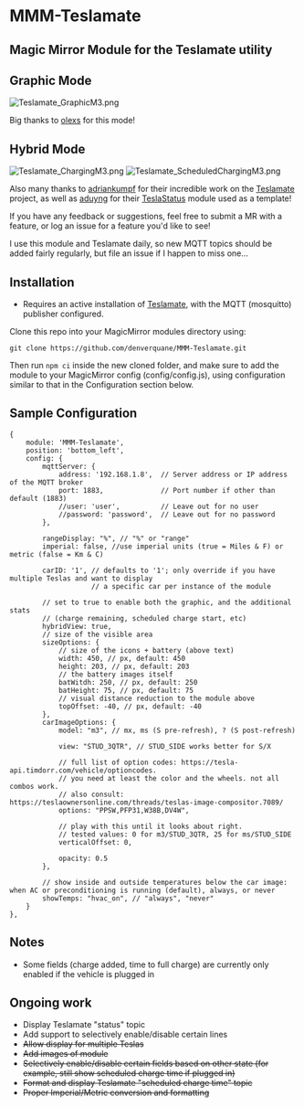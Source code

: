 # MMM-Teslamate
## Magic Mirror Module for the Teslamate utility

## Graphic Mode
![Teslamate_GraphicM3.png](doc/graphic_m3.png)

Big thanks to [olexs](https://github.com/olexs) for this mode!

## Hybrid Mode

![Teslamate_ChargingM3.png](doc/charging.PNG)
![Teslamate_ScheduledChargingM3.png](doc/charge_starting.PNG)

Also many thanks to [adriankumpf](https://github.com/adriankumpf) for their incredible work on the [Teslamate](https://github.com/adriankumpf/teslamate) project,
as well as [aduyng](https://github.com/aduyng) for their [TeslaStatus](https://github.com/aduyng/MMM-TeslaStatus) module used as a template!

If you have any feedback or suggestions, feel free to submit a MR with a feature, or log an issue for a feature you'd like to see!

I use this module and Teslamate daily, so new MQTT topics should be added fairly regularly, but file an issue if I happen to miss one...

## Installation

* Requires an active installation of [Teslamate](https://github.com/adriankumpf/teslamate), with the MQTT (mosquitto) publisher configured.

Clone this repo into your MagicMirror modules directory using:

```git clone https://github.com/denverquane/MMM-Teslamate.git```

Then run `npm ci` inside the new cloned folder, and make sure to add the module to your MagicMirror config (config/config.js), using configuration similar to that in the Configuration section below.

## Sample Configuration

```
{
    module: 'MMM-Teslamate',
    position: 'bottom_left',
    config: {
        mqttServer: {
            address: '192.168.1.8',  // Server address or IP address of the MQTT broker
            port: 1883,              // Port number if other than default (1883)
            //user: 'user',          // Leave out for no user
            //password: 'password',  // Leave out for no password
        },

        rangeDisplay: "%", // "%" or "range"
        imperial: false, //use imperial units (true = Miles & F) or metric (false = Km & C)

        carID: '1', // defaults to '1'; only override if you have multiple Teslas and want to display 
                    // a specific car per instance of the module

        // set to true to enable both the graphic, and the additional stats 
        // (charge remaining, scheduled charge start, etc)
        hybridView: true,
        // size of the visible area
        sizeOptions: {
            // size of the icons + battery (above text)
            width: 450, // px, default: 450
            height: 203, // px, default: 203
            // the battery images itself
            batWitdh: 250, // px, default: 250
            batHeight: 75, // px, default: 75
            // visual distance reduction to the module above
            topOffset: -40, // px, default: -40
        },
        carImageOptions: {
            model: "m3", // mx, ms (S pre-refresh), ? (S post-refresh)

            view: "STUD_3QTR", // STUD_SIDE works better for S/X

            // full list of option codes: https://tesla-api.timdorr.com/vehicle/optioncodes.
            // you need at least the color and the wheels. not all combos work.
            // also consult: https://teslaownersonline.com/threads/teslas-image-compositor.7089/
            options: "PPSW,PFP31,W38B,DV4W",

            // play with this until it looks about right.
            // tested values: 0 for m3/STUD_3QTR, 25 for ms/STUD_SIDE
            verticalOffset: 0,

            opacity: 0.5
        },

        // show inside and outside temperatures below the car image: when AC or preconditioning is running (default), always, or never
        showTemps: "hvac_on", // "always", "never"
    }
},
```

## Notes
* Some fields (charge added, time to full charge) are currently only enabled if the vehicle is plugged in

## Ongoing work
* Display Teslamate "status" topic
* Add support to selectively enable/disable certain lines
* ~~Allow display for multiple Teslas~~
* ~~Add images of module~~
* ~~Selectively enable/disable certain fields based on other state (for example, still show scheduled charge time if plugged in)~~
* ~~Format and display Teslamate "scheduled charge time" topic~~
* ~~Proper Imperial/Metric conversion and formatting~~
